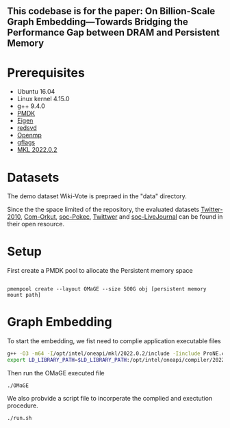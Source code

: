 <meta name="robots" content="noindex">


## This codebase is for the paper: On Billion-Scale Graph Embedding—Towards Bridging the Performance Gap between DRAM and Persistent Memory

# Prerequisites

- Ubuntu 16.04
- Linux kernel 4.15.0
- g++ 9.4.0
- [PMDK](https://github.com/pmem/pmdk/)
- [Eigen](http://eigen.tuxfamily.org)
- [redsvd](https://code.google.com/p/redsvd/)
- [Openmp](https://www.openmp.org/)
- [gflags](https://github.com/gflags/gflags)
- [MKL 2022.0.2](https://software.intel.com/en-us/mkl)

# Datasets

The demo dataset Wiki-Vote is prepraed in the "data" directory.

Since the the space limited of the repository, the evaluated datasets [Twitter-2010](https://law.di.unimi.it/datasets.php), [Com-Orkut](https://snap.stanford.edu/), [soc-Pokec](https://snap.stanford.edu/data/soc-Pokec.html),  [Twittwer](http://datasets.syr.edu/pages/datasets.html) and [soc-LiveJournal](https://snap.stanford.edu/data/soc-LiveJournal1.html) can be found in their open resource.

# Setup

First create a PMDK pool to allocate the Persistent memory space

```

pmempool create --layout OMaGE --size 500G obj [persistent memory mount path]

```


# Graph Embedding

To start the embedding, we fist need to complie application executable files

```bash
g++ -O3 -m64 -I/opt/intel/oneapi/mkl/2022.0.2/include -Iinclude ProNE.cpp  ./csdb.cpp -Wl,--start-group /opt/intel/oneapi/mkl/2022.0.2/lib/intel64/libmkl_intel_lp64.a /opt/intel/oneapi/mkl/2022.0.2/lib/intel64/libmkl_intel_thread.a /opt/intel/oneapi/mkl/2022.0.2/lib/intel64/libmkl_core.a -Wl,--end-group -L/opt/intel/oneapi/compiler/2022.0.2/linux/compiler/lib/intel64_lin -liomp5 -lpthread -ldl -lm -fopenmp -w -lgflags -lpmemobj -lredsvd -lnuma -o OMaGE
export LD_LIBRARY_PATH=$LD_LIBRARY_PATH:/opt/intel/oneapi/compiler/2022.0.2/linux/compiler/lib/intel64_lin

```


Then run the OMaGE executed file

```
./OMaGE
```

We also probvide a script file to incorperate the complied and exectution procedure.

```
./run.sh
```
